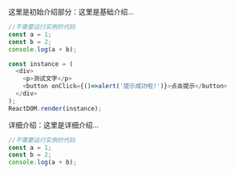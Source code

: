 这里是初始介绍部分：这里是基础介绍...

```js
//不需要运行实例的代码
const a = 1;
const b = 2;
console.log(a + b);
```

<!--start-code-->

```js
const instance = (
  <div>
    <p>测试文字</p>
    <button onClick={()=>alert('提示成功啦!')}>点击提示</button>
  </div>
);
ReactDOM.render(instance);
```

<!--end-code-->

详细介绍：这里是详细介绍...

```js
//不需要运行实例的代码
const a = 1;
const b = 2;
console.log(a + b);
```
